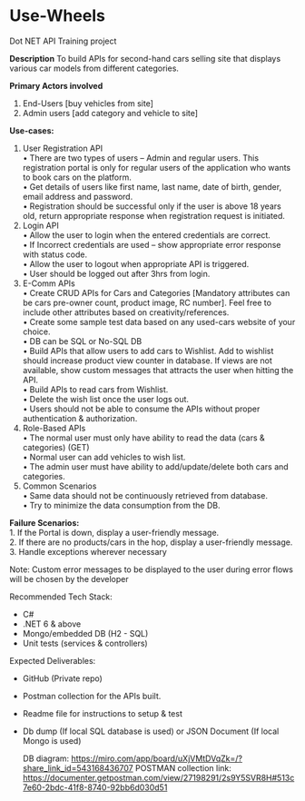 # Use-Wheels
Dot NET API Training project

**Description**
   To build APIs for second-hand cars selling site that displays various car models from different categories.
  
**Primary Actors involved**
1. End-Users [buy vehicles from site]
2. Admin users [add category and vehicle to site]

**Use-cases:**
1. User Registration API  
         • There are two types of users – Admin and regular users. This registration portal is only for
         regular users of the application who wants to book cars on the platform.  
         • Get details of users like first name, last name, date of birth, gender, email address and
         password.  
         • Registration should be successful only if the user is above 18 years old, return appropriate
         response when registration request is initiated.  
2. Login API  
         • Allow the user to login when the entered credentials are correct.     
         • If Incorrect credentials are used – show appropriate error response with status code.   
         • Allow the user to logout when appropriate API is triggered.   
         • User should be logged out after 3hrs from login.   
3. E-Comm APIs   
         • Create CRUD APIs for Cars and Categories [Mandatory attributes can be cars pre-owner
         count, product image, RC number]. Feel free to include other attributes based on
         creativity/references.   
         • Create some sample test data based on any used-cars website of your choice.   
         • DB can be SQL or No-SQL DB   
         • Build APIs that allow users to add cars to Wishlist. Add to wishlist should increase product
         view counter in database. If views are not available, show custom messages that attracts the
         user when hitting the API.   
         • Build APIs to read cars from Wishlist.   
         • Delete the wish list once the user logs out.   
         • Users should not be able to consume the APIs without proper authentication & authorization.   
4. Role-Based APIs   
         • The normal user must only have ability to read the data (cars & categories) (GET)   
         • Normal user can add vehicles to wish list.   
         • The admin user must have ability to add/update/delete both cars and categories.   
5. Common Scenarios   
         • Same data should not be continuously retrieved from database.   
         • Try to minimize the data consumption from the DB.   
      
**Failure Scenarios:**   
      1. If the Portal is down, display a user-friendly message.   
      2. If there are no products/cars in the hop, display a user-friendly message.   
      3. Handle exceptions wherever necessary   

Note: Custom error messages to be displayed to the user during error flows will be chosen by the developer

Recommended Tech Stack:
- C#   
- .NET 6 & above   
- Mongo/embedded DB (H2 - SQL)   
- Unit tests (services & controllers)    

Expected Deliverables:  
- GitHub (Private repo)  
- Postman collection for the APIs built.  
- Readme file for instructions to setup & test  
- Db dump (If local SQL database is used) or JSON Document (If local Mongo is used)

  DB diagram: https://miro.com/app/board/uXjVMtDVqZk=/?share_link_id=543168436707
  POSTMAN collection link: https://documenter.getpostman.com/view/27198291/2s9Y5SVR8H#513c7e60-2bdc-41f8-8740-92bb6d030d51
